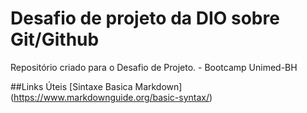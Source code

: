 # Desafio de projeto da DIO sobre Git/Github
Repositório criado para o Desafio de Projeto. - Bootcamp Unimed-BH

##Links Úteis
[Sintaxe Basica Markdown] (https://www.markdownguide.org/basic-syntax/)
